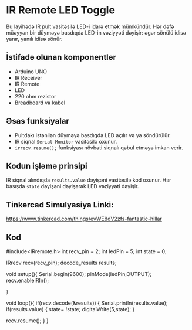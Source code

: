 # IR Remote LED Toggle

Bu layihədə IR pult vasitəsilə LED-i idarə etmək mümkündür. Hər dəfə müəyyən bir düyməyə basdıqda LED-in vəziyyəti dəyişir: əgər sönülü idisə yanır, yanılı idisə sönür.

## İstifadə olunan komponentlər
- Arduino UNO
- IR Receiver
- IR Remote
- LED
- 220 ohm rezistor
- Breadboard və kabel

## Əsas funksiyalar
- Pultdakı istənilən düyməyə basdıqda LED açılır və ya söndürülür.
- IR siqnal `Serial Monitor` vasitəsilə oxunur.
- `irrecv.resume();` funksiyası növbəti siqnalı qəbul etməyə imkan verir.

## Kodun işləmə prinsipi
IR siqnal alındıqda `results.value` dəyişəni vasitəsilə kod oxunur. Hər basışda `state` dəyişəni dəyişərək LED vəziyyəti dəyişir.

## Tinkercad Simulyasiya Linki:
https://www.tinkercad.com/things/evWE8dV2zfs-fantastic-hillar


## Kod 
#include<IRremote.h>
int recv_pin = 2;
int ledPin = 5;
int state = 0;

IRrecv recv(recv_pin);
decode_results results;

void setup(){
 Serial.begin(9600);
 pinMode(ledPin,OUTPUT);
 recv.enableIRIn();
  	
}

void loop(){
if(recv.decode(&results))
{
  Serial.println(results.value);
  if(results.value)
  {
    state= !state;
    digitalWrite(5,state);
  }
  
  recv.resume();
}
}

